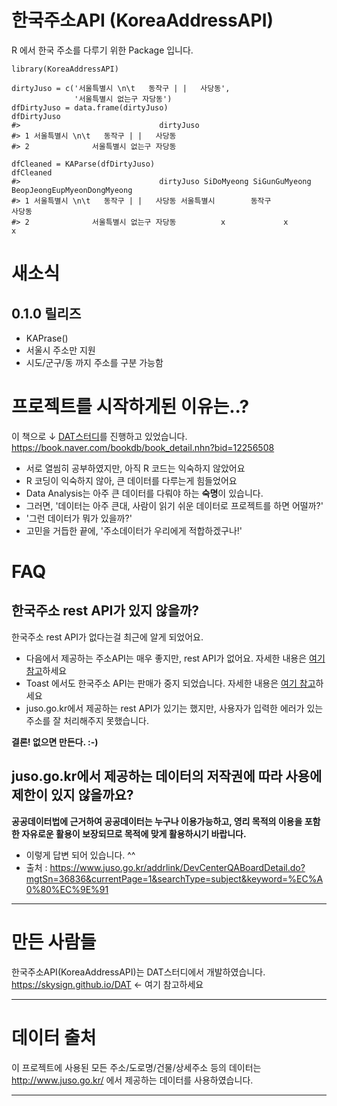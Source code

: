 # 한국주소API (KoreaAddressAPI)
R 에서 한국 주소를 다루기 위한 Package 입니다.

```
library(KoreaAddressAPI)

dirtyJuso = c('서울특별시 \n\t   동작구 | |   사당동',
              '서울특별시 없는구 자당동')
dfDirtyJuso = data.frame(dirtyJuso)
dfDirtyJuso
#>                               dirtyJuso
#> 1 서울특별시 \n\t   동작구 | |   사당동
#> 2              서울특별시 없는구 자당동

dfCleaned = KAParse(dfDirtyJuso)
dfCleaned
#>                               dirtyJuso SiDoMyeong SiGunGuMyeong BeopJeongEupMyeonDongMyeong
#> 1 서울특별시 \n\t   동작구 | |   사당동 서울특별시        동작구                      사당동
#> 2              서울특별시 없는구 자당동          x             x                           x
```
# 새소식
## 0.1.0 릴리즈
- KAPrase()
 - 서울시 주소만 지원
 - 시도/군구/동 까지 주소를 구분 가능함

# 프로젝트를 시작하게된 이유는..?
이 책으로 ↓ [DAT스터디](https://skysign.github.io/DAT/)를 진행하고 있었습니다. <br>
https://book.naver.com/bookdb/book_detail.nhn?bid=12256508

* 서로 열씸히 공부하였지만, 아직 R 코드는 익숙하지 않았어요
* R 코딩이 익숙하지 않아, 큰 데이터를 다루는게 힘들었어요
* Data Analysis는 아주 큰 데이터를 다뤄야 하는 **숙명**이 있습니다.
* 그러면, '데이터는 아주 큰대, 사람이 읽기 쉬운 데이터로 프로젝트를 하면 어떨까?'
* '그런 데이터가 뭐가 있을까?'
* 고민을 거듭한 끝에, '주소데이터가 우리에게 적합하겠구나!'

# FAQ

## 한국주소 rest API가 있지 않을까?
한국주소 rest API가 없다는걸 최근에 알게 되었어요.
* 다음에서 제공하는 주소API는 매우 좋지만, rest API가 없어요. 자세한 내용은 [여기 참고](https://github.com/daumPostcode/QnA#4-rest-api%EB%A1%9C%EB%8F%84-%EC%A0%9C%EA%B3%B5%ED%95%98%EA%B3%A0-%EC%9E%88%EB%82%98%EC%9A%94)하세요
* Toast 에서도 한국주소 API는 판매가 중지 되었습니다. 자세한 내용은 [여기 참고](https://www.toast.com/kr/support/notice/detail/1331)하세요
* juso.go.kr에서 제공하는 rest API가 있기는 했지만, 사용자가 입력한 에러가 있는 주소를 잘 처리해주지 못했습니다.

**결론! 없으면 만든다. :-)**

## juso.go.kr에서 제공하는 데이터의 저작권에 따라 사용에 제한이 있지 않을까요?

**공공데이터법에 근거하여 공공데이터는 누구나 이용가능하고, 영리 목적의 이용을 포함한 자유로운 활용이 보장되므로 목적에 맞게 활용하시기 바랍니다.**
- 이렇게 답변 되어 있습니다. ^^
- 출처 : https://www.juso.go.kr/addrlink/DevCenterQABoardDetail.do?mgtSn=36836&currentPage=1&searchType=subject&keyword=%EC%A0%80%EC%9E%91

---

# 만든 사람들
한국주소API(KoreaAddressAPI)는 DAT스터디에서 개발하였습니다.
 https://skysign.github.io/DAT ← 여기 참고하세요

---

# 데이터 출처
이 프로젝트에 사용된 모든 주소/도로명/건물/상세주소 등의 데이터는 http://www.juso.go.kr/ 에서 제공하는 데이터를 사용하였습니다.

---
